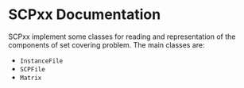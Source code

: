 # SCPxx Documentation

SCPxx implement some classes for reading and representation of the components
of set covering problem. The main classes are:

* `InstanceFile`
* `SCPFile`
* `Matrix`

